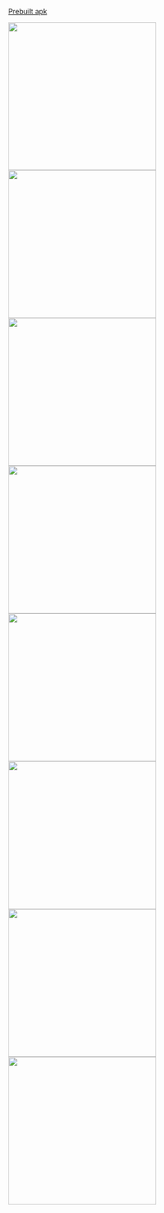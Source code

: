 [Prebuilt apk](https://github.com/out386/edge-new/raw/master/prebuilt/edge.apk)

<img src="https://github.com/out386/edge-new/raw/master/images/1.png" width="300">
<img src="https://github.com/out386/edge-new/raw/master/images/2.png" width="300">  
<img src="https://github.com/out386/edge-new/raw/master/images/3.png" width="300">
<img src="https://github.com/out386/edge-new/raw/master/images/4.png" width="300">  
<img src="https://github.com/out386/edge-new/raw/master/images/5.png" width="300">
<img src="https://github.com/out386/edge-new/raw/master/images/6.png" width="300">  
<img src="https://github.com/out386/edge-new/raw/master/images/7.png" width="300">  
<img src="https://github.com/out386/edge-new/raw/master/images/8.png" width="300">  
